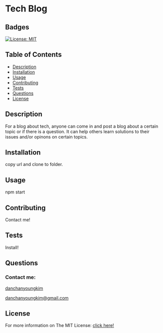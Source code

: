 # Tech Blog

  ## Badges
  [![License: MIT](https://img.shields.io/badge/License-MIT-yellow.svg)](https://opensource.org/licenses/MIT)

  ## Table of Contents
  - [Description](#description)
  - [Installation](#installation)
  - [Usage](#usage)
  - [Contributing](#contributing)
  - [Tests](#tests)
  - [Questions](#questions)
  - [License](#license)

  ## Description
  For a blog about tech, anyone can come in and post a blog about a certain topic or if there is a question. It can help others learn solutions to their issues and/or opinons on certain topics.

  ## Installation
  copy url and clone to folder.

  ## Usage
  npm start

  ## Contributing
  Contact me!
  
  ## Tests
  Install!

  ## Questions
  ### Contact me:
  [danchanyoungkim](https://github.com/danchanyoungkim)
  
  danchanyoungkim@gmail.com

  ## License
  For more information on The MIT License:
  [click here!](https://opensource.org/licenses/MIT)
